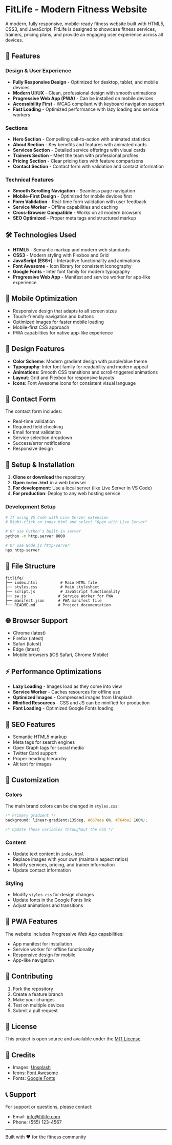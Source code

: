 # FitLife - Modern Fitness Website

A modern, fully responsive, mobile-ready fitness website built with HTML5, CSS3, and JavaScript. FitLife is designed to showcase fitness services, trainers, pricing plans, and provide an engaging user experience across all devices.

## 🚀 Features

### Design & User Experience
- **Fully Responsive Design** - Optimized for desktop, tablet, and mobile devices
- **Modern UI/UX** - Clean, professional design with smooth animations
- **Progressive Web App (PWA)** - Can be installed on mobile devices
- **Accessibility First** - WCAG compliant with keyboard navigation support
- **Fast Loading** - Optimized performance with lazy loading and service workers

### Sections
- **Hero Section** - Compelling call-to-action with animated statistics
- **About Section** - Key benefits and features with animated cards
- **Services Section** - Detailed service offerings with visual cards
- **Trainers Section** - Meet the team with professional profiles
- **Pricing Section** - Clear pricing tiers with feature comparisons
- **Contact Section** - Contact form with validation and contact information

### Technical Features
- **Smooth Scrolling Navigation** - Seamless page navigation
- **Mobile-First Design** - Optimized for mobile devices first
- **Form Validation** - Real-time form validation with user feedback
- **Service Worker** - Offline capabilities and caching
- **Cross-Browser Compatible** - Works on all modern browsers
- **SEO Optimized** - Proper meta tags and structured markup

## 🛠️ Technologies Used

- **HTML5** - Semantic markup and modern web standards
- **CSS3** - Modern styling with Flexbox and Grid
- **JavaScript (ES6+)** - Interactive functionality and animations
- **Font Awesome** - Icon library for consistent iconography
- **Google Fonts** - Inter font family for modern typography
- **Progressive Web App** - Manifest and service worker for app-like experience

## 📱 Mobile Optimization

- Responsive design that adapts to all screen sizes
- Touch-friendly navigation and buttons
- Optimized images for faster mobile loading
- Mobile-first CSS approach
- PWA capabilities for native app-like experience

## 🎨 Design Features

- **Color Scheme**: Modern gradient design with purple/blue theme
- **Typography**: Inter font family for readability and modern appeal
- **Animations**: Smooth CSS transitions and scroll-triggered animations
- **Layout**: Grid and Flexbox for responsive layouts
- **Icons**: Font Awesome icons for consistent visual language

## 📧 Contact Form

The contact form includes:
- Real-time validation
- Required field checking
- Email format validation
- Service selection dropdown
- Success/error notifications
- Responsive design

## 🔧 Setup & Installation

1. **Clone or download** the repository
2. **Open `index.html`** in a web browser
3. **For development**: Use a local server (like Live Server in VS Code)
4. **For production**: Deploy to any web hosting service

### Development Setup
```bash
# If using VS Code with Live Server extension
# Right-click on index.html and select "Open with Live Server"

# Or use Python's built-in server
python -m http.server 8000

# Or use Node.js http-server
npx http-server
```

## 📁 File Structure

```
fitlife/
├── index.html          # Main HTML file
├── styles.css          # Main stylesheet
├── script.js           # JavaScript functionality
├── sw.js              # Service Worker for PWA
├── manifest.json      # PWA manifest file
└── README.md          # Project documentation
```

## 🌐 Browser Support

- Chrome (latest)
- Firefox (latest)
- Safari (latest)
- Edge (latest)
- Mobile browsers (iOS Safari, Chrome Mobile)

## ⚡ Performance Optimizations

- **Lazy Loading** - Images load as they come into view
- **Service Worker** - Caches resources for offline use
- **Optimized Images** - Compressed images from Unsplash
- **Minified Resources** - CSS and JS can be minified for production
- **Font Loading** - Optimized Google Fonts loading

## 🎯 SEO Features

- Semantic HTML5 markup
- Meta tags for search engines
- Open Graph tags for social media
- Twitter Card support
- Proper heading hierarchy
- Alt text for images

## 🔄 Customization

### Colors
The main brand colors can be changed in `styles.css`:
```css
/* Primary gradient */
background: linear-gradient(135deg, #667eea 0%, #764ba2 100%);

/* Update these variables throughout the CSS */
```

### Content
- Update text content in `index.html`
- Replace images with your own (maintain aspect ratios)
- Modify services, pricing, and trainer information
- Update contact information

### Styling
- Modify `styles.css` for design changes
- Update fonts in the Google Fonts link
- Adjust animations and transitions

## 📱 PWA Features

The website includes Progressive Web App capabilities:
- App manifest for installation
- Service worker for offline functionality
- Responsive design for mobile
- App-like navigation

## 🤝 Contributing

1. Fork the repository
2. Create a feature branch
3. Make your changes
4. Test on multiple devices
5. Submit a pull request

## 📄 License

This project is open source and available under the [MIT License](LICENSE).

## 🎉 Credits

- Images: [Unsplash](https://unsplash.com)
- Icons: [Font Awesome](https://fontawesome.com)
- Fonts: [Google Fonts](https://fonts.google.com)

## 📞 Support

For support or questions, please contact:
- Email: info@fitlife.com
- Phone: (555) 123-4567

---

Built with ❤️ for the fitness community